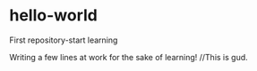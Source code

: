 # hello-world
First repository-start learning

Writing a few lines at work for the sake of learning!
//This is gud.
